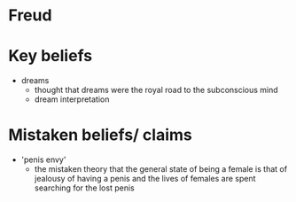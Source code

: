 # Freud

# Key beliefs
- dreams
    + thought that dreams were the royal road to the subconscious mind
    + dream interpretation



# Mistaken beliefs/ claims
- 'penis envy' 
    + the mistaken theory that the general state of being a female is that of jealousy of having a penis and the lives of females are spent searching for the lost penis